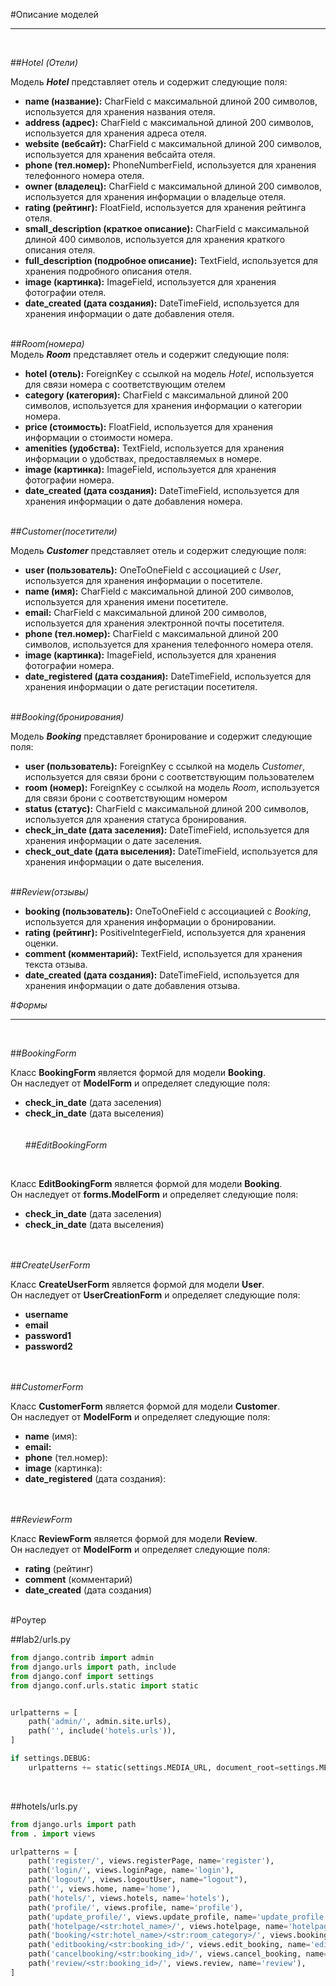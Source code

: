 #Описание моделей
___
<br>

##*Hotel (Отели)*
<br>

Модель ***Hotel*** представляет отель и содержит следующие поля: <br>
- **name (название):** CharField с максимальной длиной 200 символов, используется для хранения названия 
отеля. <br/>
- **address (адрес):** CharField с максимальной 
длиной 200 символов, используется для хранения адреса отеля. <br/>
- **website (вебсайт):** CharField с максимальной 
длиной 200 символов, используется для хранения вебсайта отеля. <br/>
- **phone (тел.номер):** PhoneNumberField, используется 
для хранения телефонного номера отеля. <br/>
- **owner (владелец):** CharField с максимальной длиной 200 символов, используется 
для хранения информации о владельце отеля. <br/>
- **rating (рейтинг):**  FloatField, используется для хранения рейтинга отеля.<br/>
- **small_description (краткое описание):** CharField с максимальной длиной 400 символов, используется 
для хранения краткого описания отеля. <br/>
- **full_description (подробное описание):** TextField, используется 
для хранения подробного описания отеля. <br/>
- **image (картинка):**  ImageField, используется для хранения фотографии отеля. <br/>
- **date_created (дата создания):**  DateTimeField, используется для хранения информации о дате добавления отеля.
<br><br>

##*Room(номера)*
<br>
Модель ***Room*** представляет отель и содержит следующие поля: <br/>
- **hotel (отель):** ForeignKey с ссылкой на модель *Hotel*, используется для связи номера с соответствующим отелем <br/>
- **category (категория):** CharField с максимальной длиной 200 символов, используется 
для хранения информации о категории номера. <br/>
- **price (стоимость):** FloatField, используется 
для хранения информации о стоимости номера. <br/>
- **amenities (удобства):** TextField, используется 
для хранения информации о удобствах, предоставляемых в номере. <br/>
- **image (картинка):**  ImageField, используется для хранения фотографии номера. <br/>
- **date_created (дата создания):**  DateTimeField, используется для хранения информации о дате добавления номера.
<br><br>

##*Customer(посетители)*
<br>

Модель ***Customer*** представляет отель и содержит следующие поля: <br/>
- **user (пользователь):**  OneToOneField с ассоциацией с *User*, используется для хранения информации о посетителе. <br/>
- **name (имя):** CharField с максимальной длиной 200 символов, используется 
для хранения имени посетителе. <br/>
- **email:** CharField с максимальной длиной 200 символов, используется 
для хранения электронной почты посетителя. <br/>
- **phone (тел.номер):** CharField с максимальной длиной 200 символов, используется 
для хранения телефонного номера отеля. <br/>
- **image (картинка):**  ImageField, используется для хранения фотографии номера. <br/>
- **date_registered (дата создания):**  DateTimeField, используется для хранения информации о дате регистации посетителя.
<br><br>

##*Booking(бронирования)*
<br>

Модель ***Booking*** представляет бронирование и содержит следующие поля: <br/>
- **user (пользователь):** ForeignKey с ссылкой на модель *Customer*, используется для связи брони с соответствующим пользователем <br/>
- **room (номер):** ForeignKey с ссылкой на модель *Room*, используется для связи брони с соответствующим номером <br/>
- **status (статус):** CharField с максимальной длиной 200 символов, используется 
для хранения статуса бронирования. <br/>
- **check_in_date (дата заселения):**  DateTimeField, используется для хранения информации о дате заселения.
- **check_out_date (дата выселения):**  DateTimeField, используется для хранения информации о дате выселения.
<br><br>

##*Review(отзывы)*
<br>

- **booking (пользователь):**  OneToOneField с ассоциацией с *Booking*, используется для хранения информации о бронировании. <br/>
- **rating (рейтинг):** PositiveIntegerField, используется для хранения оценки. <br/>
- **comment (комментарий):** TextField, используется для хранения текста отзыва. <br/>
- **date_created (дата создания):**  DateTimeField, используется для хранения информации о дате добавления отзыва.

#*Формы*
___
<br/>

##*BookingForm*
<br/>

Класс **BookingForm** является формой для модели **Booking**. <br/>
Он наследует от **ModelForm** и определяет следующие поля: <br/>
- **check_in_date** (дата заселения) <br/>
- **check_in_date** (дата выселения) <br/>
<br><br>
##*EditBookingForm*
<br/>

Класс **EditBookingForm** является формой для модели **Booking**. <br/>
Он наследует от **forms.ModelForm** и определяет следующие поля: <br/>
- **check_in_date** (дата заселения) <br/>
- **check_in_date** (дата выселения) <br/>
<br><br>


##*CreateUserForm*
<br/>

Класс **CreateUserForm** является формой для модели **User**. <br/>
Он наследует от **UserCreationForm** и определяет следующие поля: <br/>
- **username** <br/>
- **email** <br/>
- **password1** <br/>
- **password2** <br/>
<br><br>

##*CustomerForm*
<br/>

Класс **CustomerForm** является формой для модели **Customer**. <br/>
Он наследует от **ModelForm** и определяет следующие поля: <br/>
- **name** (имя): <br/>
- **email:** <br/>
- **phone** (тел.номер): <br/>
- **image** (картинка): <br/>
- **date_registered** (дата создания):<br/>
<br><br>

##*ReviewForm*
<br/>

Класс **ReviewForm** является формой для модели **Review**. <br/>
Он наследует от **ModelForm** и определяет следующие поля: <br/>
- **rating** (рейтинг)<br/>
- **comment** (комментарий)<br/>
- **date_created** (дата создания)
<br><br>

#Роутер
<br/>

##lab2/urls.py
<br/>

```python
from django.contrib import admin
from django.urls import path, include
from django.conf import settings
from django.conf.urls.static import static


urlpatterns = [
    path('admin/', admin.site.urls),
    path('', include('hotels.urls')),
]

if settings.DEBUG:
    urlpatterns += static(settings.MEDIA_URL, document_root=settings.MEDIA_ROOT)

```
<br/>

##hotels/urls.py
<br/>

```python
from django.urls import path
from . import views

urlpatterns = [
    path('register/', views.registerPage, name='register'),
    path('login/', views.loginPage, name='login'),
    path('logout/', views.logoutUser, name="logout"),
    path('', views.home, name='home'),
    path('hotels/', views.hotels, name='hotels'),
    path('profile/', views.profile, name='profile'),
    path('update_profile/', views.update_profile, name='update_profile'),
    path('hotelpage/<str:hotel_name>/', views.hotelpage, name='hotelpage'),
    path('booking/<str:hotel_name>/<str:room_category>/', views.booking, name='booking'),
    path('editbooking/<str:booking_id>/', views.edit_booking, name='edit_booking'),
    path('cancelbooking/<str:booking_id>/', views.cancel_booking, name='cancel_booking'),
    path('review/<str:booking_id>/', views.review, name='review'),
]
```